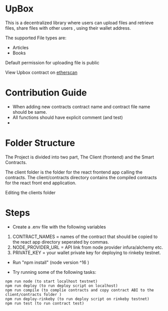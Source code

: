 # UpBox

This is a decentralized library where users can upload files and retrieve files, share files with other users , using their wallet address.

The supported File types are:

- Articles
- Books

Default permission for uploading file is public

View Upbox contract on [etherscan](0x5797ff9d5C1Ca21f28E6E54d4b1A3261856863e5)

# Contribution Guide

- When adding new contracts contract name and contract file name should be same.
- All functions should have explicit comment (and test)
-

# Folder Structure

The Project is divided into two part, The Client (frontend) and the Smart Contracts.

The client folder is the folder for the react frontend app calling the contracts. The client/contracts directory contains the compiled contracts for the react front end application.

Editing the clients folder

# Steps

- Create a .env file with the following variables

1. CONTRACT_NAMES = names of the contract that should be copied to the react app directory seperated by commas.
2. NODE_PROVIDER_URL = API link from node provider infura/alchemy etc.
3. PRIVATE_KEY = your wallet private key for deploying to rinkeby testnet.

- Run "npm install" (node version ^16 )

- Try running some of the following tasks:

```shell
npm run node (to start localhost testnet)
npm run deploy (to run deploy script on localhost)
npm run compile (to complie contracts and copy contract ABI to the client/contracts folder )
npm run deploy-rinkeby (to run deploy script on rinkeby testnet)
npm run test (to run contract test)
```
